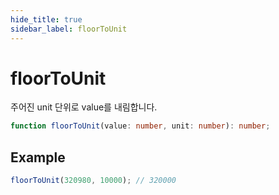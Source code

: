 ```yaml
---
hide_title: true
sidebar_label: floorToUnit
---
```


# floorToUnit

주어진 unit 단위로 value를 내림합니다.

```typescript
function floorToUnit(value: number, unit: number): number;
```

## Example

```typescript
floorToUnit(320980, 10000); // 320000
```
